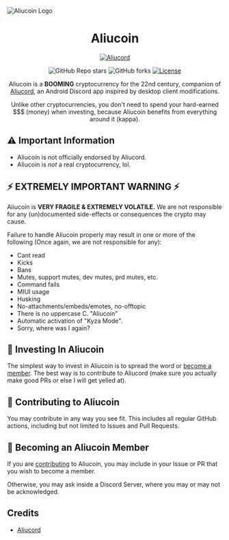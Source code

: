 <img src="https://i.didnt-ask.lol/kFzKvLSJ" alt="Aliucoin Logo">
<h1 align="center">Aliucoin</h1>
<p align="center">
  <a href="https://github.com/Aliucord/Aliucord">
    <img alt="Aliucord" src="https://img.shields.io/discord/811255666990907402?color=%2300C853&label=Aliucord%20Repo&logo=discord&logoColor=%2300C853&style=for-the-badge">
  </a>
</p>
<p align="center">
  <img alt="GitHub Repo stars" src="https://img.shields.io/github/stars/Aliucoin/Aliucoin?color=181717&logo=github&style=for-the-badge">
  <img alt="GitHub forks" src="https://img.shields.io/github/forks/Aliucoin/Aliucoin?color=181717&logo=github&style=for-the-badge">
  <a href="https://github.com/Aliucoin/Aliucoin/blob/main/LICENSE">
    <img alt="License" src="https://img.shields.io/badge/LICENSE-UNLICENSE-0099E5?style=for-the-badge">
  </a>
</p>

<p align="center">
Aliucoin is a <b>BOOMING</b> cryptocurrency for the 22nd century, companion of <a href="https://github.com/Aliucord/Aliucord">Aliucord</a>, an Android Discord app inspired by desktop client modifications.
</p>
<p align="center">
Unlike other cryptocurrencies, you don't need to spend your hard-earned $$$ (money) when investing, because Aliucoin benefits from everything around it (kappa).
</p>

## ⚠️ Important Information

* Aliucoin is not officially endorsed by Aliucord.
* Aliucoin is *not* a real cryptocurrency, lol.

## ⚡ EXTREMELY IMPORTANT WARNING ⚡
Aliucoin is **VERY FRAGILE & EXTREMELY VOLATILE.** We are not responsible for any (un)documented side-effects or consequences the crypto may cause.

Failure to handle Aliucoin properly may result in one or more of the following (Once again, we are not responsible for any):
* Cant read
* Kicks
* Bans
* Mutes, support mutes, dev mutes, prd mutes, etc.
* Command fails
* MIUI usage
* Husking
* No-attachments/embeds/emotes, no-offtopic
* There is no uppercase C. "Aliucoin"
* Automatic activation of "Kyza Mode".
* Sorry, where was I again?

## 🔌 Investing In Aliucoin

The simplest way to invest in Aliucoin is to spread the word or [become a member](#-becoming-an-aliucoin-member). The best way is to contribute to Aliucord (make sure you actually make good PRs or else I will get yelled at).

## 🎨 Contributing to Aliucoin

You may contribute in any way you see fit. This includes all regular GitHub actions, including but not limited to Issues and Pull Requests.

## 📲 Becoming an Aliucoin Member

If you are [contributing](#-contributing-to-aliucoin) to Aliucoin, you may include in your Issue or PR that you wish to become a member. 

Otherwise, you may ask inside a Discord Server, where you may or may not be acknowledged.

## Credits

- [Aliucord](https://github.com/Aliucord/Aliucord)
